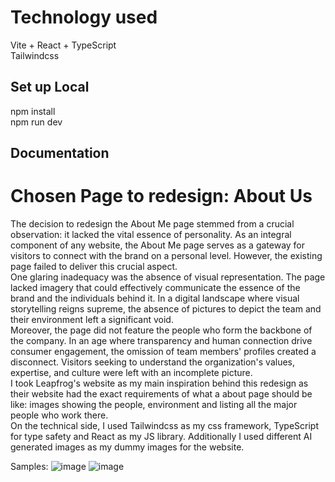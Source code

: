 # Technology used
Vite + React + TypeScript <br/>
Tailwindcss

## Set up Local
npm install <br/>
npm run dev

## Documentation

# Chosen Page to redesign: About Us
The decision to redesign the About Me page stemmed from a crucial observation: it lacked the vital essence of personality. As an integral component of any website, the About Me page serves as a gateway for visitors to connect with the brand on a personal level. However, the existing page failed to deliver this crucial aspect. <br/>
One glaring inadequacy was the absence of visual representation. The page lacked imagery that could effectively communicate the essence of the brand and the individuals behind it. In a digital landscape where visual storytelling reigns supreme, the absence of pictures to depict the team and their environment left a significant void.<br/>
Moreover, the page did not feature the people who form the backbone of the company. In an age where transparency and human connection drive consumer engagement, the omission of team members' profiles created a disconnect. Visitors seeking to understand the organization's values, expertise, and culture were left with an incomplete picture.<br/>
I took Leapfrog's website as my main inspiration behind this redesign as their website had the exact requirements of what a about page should be like: images showing the people, environment and listing all the major people who work there.<br/>
On the technical side, I used Tailwindcss as my css framework, TypeScript for type safety and React as my JS library. Additionally I used different AI generated images as my dummy images for the website. 

Samples:
![image](https://github.com/Chris-Grg/metalogic-redesign-assess-task/assets/121335744/d945ebae-2115-4db0-82a9-3cd9c0196f97)
![image](https://github.com/Chris-Grg/metalogic-redesign-assess-task/assets/121335744/9eb66887-959c-417a-91a7-e3401fb30893)

